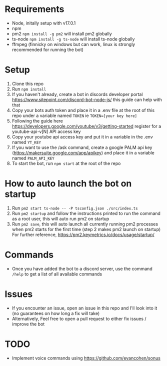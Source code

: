 # Requirements
* Node, initally setup with v17.0.1 
* npm
* pm2 `npm install -g pm2` will install pm2 globally
* ts-node `npm install -g ts-node` will install ts-node globally
* ffmpeg (finnicky on windows but can work, linux is strongly recommended for running the bot)

# Setup
1) Clone this repo
2) Run `npm install`
3) If you haven't already, create a bot in discords developer portal https://www.sitepoint.com/discord-bot-node-js/ this guide can help with that
4) Copy your bots auth token and place it in a .env file at the root of this repo under a variable named `TOKEN` ie `TOKEN=[your key here]`
5) Following the guide here https://developers.google.com/youtube/v3/getting-started register for a youtube-api-v[N] API access key
6) Copy your youtube api access key and put it in a variable in the .env named `YT_KEY`
7) If you want to use the /ask command, create a google PALM api key (https://makersuite.google.com/app/apikey) and place it in a variable named `PALM_API_KEY`
8) To start the bot, run `npm start` at the root of the repo


# How to auto launch the bot on startup
1) Run `pm2 start ts-node -- -P tsconfig.json ./src/index.ts` 
2) Run `pm2 startup` and follow the instructions printed to run the command as a root user, this will auto run pm2 on startup
3) Run `pm2 save`, this will auto launch all currently running pm2 processes when pm2 starts for the first time (step 2 makes pm2 launch on startup) 
For further reference, https://pm2.keymetrics.io/docs/usage/startup/

# Commands
* Once you have added the bot to a discord server, use the command `/help` to get a list of all available commands

# Issues
* If you encounter an issue, open an issue in this repo and I'll look into it (no guarantees on how long a fix will take)
* Alternatively, Feel free to open a pull request to either fix issues / improve the bot

# TODO
* Implement voice commands using https://github.com/evancohen/sonus
